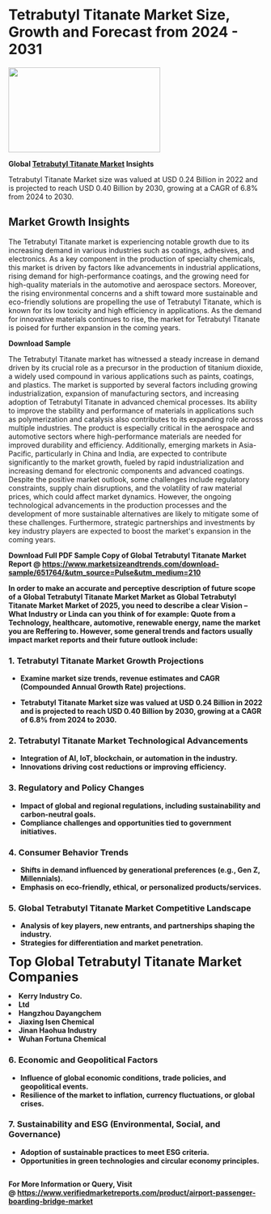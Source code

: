 <H1>Tetrabutyl Titanate Market Size, Growth and Forecast from 2024 - 2031</H1><img class="aligncenter size-medium wp-image-584254" src="https://thirdeyenews.in/wp-content/uploads/2024/09/Global-Market-Research-300x168.jpeg" alt="" width="300" height="168" /><p><strong>Global&nbsp;<a href="https://www.marketsizeandtrends.com/download-sample/651764/&amp;utm_source=Pulse&amp;utm_medium=210">Tetrabutyl Titanate Market</a> Insights</strong></p><p>Tetrabutyl Titanate Market size was valued at USD 0.24 Billion in 2022 and is projected to reach USD 0.40 Billion by 2030, growing at a CAGR of 6.8% from 2024 to 2030.</p><p><h2>Market Growth Insights</h2> <p>The Tetrabutyl Titanate market is experiencing notable growth due to its increasing demand in various industries such as coatings, adhesives, and electronics. As a key component in the production of specialty chemicals, this market is driven by factors like advancements in industrial applications, rising demand for high-performance coatings, and the growing need for high-quality materials in the automotive and aerospace sectors. Moreover, the rising environmental concerns and a shift toward more sustainable and eco-friendly solutions are propelling the use of Tetrabutyl Titanate, which is known for its low toxicity and high efficiency in applications. As the demand for innovative materials continues to rise, the market for Tetrabutyl Titanate is poised for further expansion in the coming years.</p> <p><strong>Download Sample</strong></p> <p>The Tetrabutyl Titanate market has witnessed a steady increase in demand driven by its crucial role as a precursor in the production of titanium dioxide, a widely used compound in various applications such as paints, coatings, and plastics. The market is supported by several factors including growing industrialization, expansion of manufacturing sectors, and increasing adoption of Tetrabutyl Titanate in advanced chemical processes. Its ability to improve the stability and performance of materials in applications such as polymerization and catalysis also contributes to its expanding role across multiple industries. The product is especially critical in the aerospace and automotive sectors where high-performance materials are needed for improved durability and efficiency. Additionally, emerging markets in Asia-Pacific, particularly in China and India, are expected to contribute significantly to the market growth, fueled by rapid industrialization and increasing demand for electronic components and advanced coatings. Despite the positive market outlook, some challenges include regulatory constraints, supply chain disruptions, and the volatility of raw material prices, which could affect market dynamics. However, the ongoing technological advancements in the production processes and the development of more sustainable alternatives are likely to mitigate some of these challenges. Furthermore, strategic partnerships and investments by key industry players are expected to boost the market's expansion in the coming years.</p> <p><strong></p><p><span class=""><strong>Download Full PDF Sample Copy of Global Tetrabutyl Titanate Market Report</strong> @ <a href="https://www.marketsizeandtrends.com/download-sample/651764/&amp;utm_source=Pulse&amp;utm_medium=210" target="_blank">https://www.marketsizeandtrends.com/download-sample/651764/&amp;utm_source=Pulse&amp;utm_medium=210</a></span></p><p>In order to make an accurate and perceptive description of future scope of a Global&nbsp;Tetrabutyl Titanate Market Market as Global&nbsp;Tetrabutyl Titanate Market Market of 2025, you need to describe a clear Vision &ndash; What Industry or Linda can you think of for example: Quote from a Technology, healthcare, automotive, renewable energy, name the market you are Reffering to. However, some general trends and factors usually impact market reports and their future outlook include:</p><h3>1.&nbsp;<strong>Tetrabutyl Titanate Market Growth Projections</strong></h3><ul><li>Examine market size trends, revenue estimates and CAGR (Compounded Annual Growth Rate) projections.</li><li><p>Tetrabutyl Titanate Market size was valued at USD 0.24 Billion in 2022 and is projected to reach USD 0.40 Billion by 2030, growing at a CAGR of 6.8% from 2024 to 2030.</p></li></ul><h3>2.&nbsp;<strong>Tetrabutyl Titanate Market Technological Advancements</strong></h3><ul><li>Integration of AI, IoT, blockchain, or automation in the industry.</li><li>Innovations driving cost reductions or improving efficiency.</li></ul><h3>3.&nbsp;<strong>Regulatory and Policy Changes</strong></h3><ul><li>Impact of global and regional regulations, including sustainability and carbon-neutral goals.</li><li>Compliance challenges and opportunities tied to government initiatives.</li></ul><h3>4.&nbsp;<strong>Consumer Behavior Trends</strong></h3><ul><li>Shifts in demand influenced by generational preferences (e.g., Gen Z, Millennials).</li><li>Emphasis on eco-friendly, ethical, or personalized products/services.</li></ul><h3>5.&nbsp;<strong>Global Tetrabutyl Titanate Market Competitive Landscape</strong></h3><ul><li>Analysis of key players, new entrants, and partnerships shaping the industry.</li><li>Strategies for differentiation and market penetration.</li></ul><p data-pm-slice="1 1 []"><span style="color: inherit; font-family: inherit; font-size: 25px;">Top Global Tetrabutyl Titanate Market Companies</span></p><div class="" data-test-id=""><p><li>Kerry Industry Co.</li><li>Ltd</li><li> Hangzhou Dayangchem</li><li> Jiaxing Isen Chemical</li><li> Jinan Haohua Industry</li><li> Wuhan Fortuna Chemical</li></p></div><h3>6.&nbsp;<strong>Economic and Geopolitical Factors</strong></h3><ul><li>Influence of global economic conditions, trade policies, and geopolitical events.</li><li>Resilience of the market to inflation, currency fluctuations, or global crises.</li></ul><h3>7.&nbsp;<strong>Sustainability and ESG (Environmental, Social, and Governance)</strong></h3><ul><li>Adoption of sustainable practices to meet ESG criteria.</li><li>Opportunities in green technologies and circular economy principles.</li></ul><h2><strong style="font-size: 14px;">For More Information or Query, Visit @&nbsp;</strong><a style="background-color: #ffffff; font-size: 14px;" href="https://www.marketsizeandtrends.com/report/tetrabutyl-titanate-market/" target="_blank">https://www.verifiedmarketreports.com/product/airport-passenger-boarding-bridge-market</a></h2>
